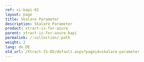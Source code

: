 ```yaml
---
ref: xi-bapi-02
layout: page
title: Skalare Parameter
description: Skalare Parameter
product: xtract-is-for-azure
parent: xtract-is-for-azure-bapi
permalink: /:collection/:path
weight: 2
lang: de_DE
old_url: /Xtract-IS-DE/default.aspx?pageid=skalare-parameter
---
```

